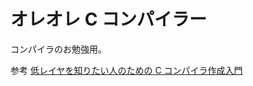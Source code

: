 # オレオレ C コンパイラー

コンパイラのお勉強用。

参考
[低レイヤを知りたい人のための C コンパイラ作成入門](https://www.sigbus.info/compilerbook#%E6%95%B4%E6%95%B0%E3%83%AC%E3%82%B8%E3%82%B9%E3%82%BF%E3%81%AE%E4%B8%80%E8%A6%A7)

<!-- # 生成規則 -->

<!-- マクロ -->
<!-- ``` -->
<!-- macro = "#" define -->

<!-- define = "define" ( ident ( num | string-literal )? ) -->
<!--        | ( ident "(" ident ( "," ident )* ")" " " "(" expression ")" ) -->
<!-- ``` -->

<!-- 関数とか変数の宣言から式全般 -->
<!-- ``` -->
<!-- program = ( funcdef | declaration ";" )* -->
<!-- typespec = "int" | "char" | struct-declarator | enum-declarator -->
<!-- typename = typespec pointers -->
<!-- pointers = ( "*" )* -->
<!-- funcdef = typespec declarator compound-stmt -->

<!-- declarator = pointers ident type-suffix -->
<!-- struct-declarator = "struct" ident "{" sturct-member "}" ";" -->
<!-- struct-member = (typespec declarator ( "," declarator )* ";" )* -->
<!-- enum-declarator = "enum" ( -->
<!--                       | ident? "{" enum-list? "}" -->
<!--                       | ident ( "{" enum-list? "}" )? -->
<!--                       ) -->

<!-- enum-list = ident ( "=" num )? ( "," ident ( "=" num )? )* ","? -->

<!-- type-suffix = ( "[" num "]" )* -->
<!--              | "(" funcdef-args? ")" -->
<!-- funcdef-args = param ( "," param )* -->
<!-- param = typespec declarator -->
<!-- declaration = typespec declarator -->
<!--               ( "=" initializer )? -->
<!--               ( "," declarator ( "=" initializer )? )* -->

<!-- initializer = assign | "{" unary ( "," unary )* "}" -->
<!-- compound-stmt = "{" ( declaration ";" | stmt )* "}" -->

<!-- stmt = expr ";" -->
<!--      | compound-stmt -->
<!--      | "if" "(" expr ")" stmt ( "else" stmt )? -->
<!--      | "while" "(" expr ")" stmt -->
<!--      | "for" "(" ( declaration | expr )? ";" expr? ";" expr? ")" stmt -->
<!--      | "return" expr ";" -->

<!-- expr = assign -->

<!-- assign = conditional ( -->
<!--          ( "=" | "+=" | "-=" | "*=" | "/=" ) assign -->
<!--          | ( "++" | "--" ) -->
<!--        )? -->

<!-- conditional = logor ( "?" expr ":" conditional )? -->

<!-- logor = logand ( "||"  logand )* -->
<!-- logand = bitor ( "&&"  bitor )* -->
<!-- bitor = bitxor ( "|" bitxor )* -->
<!-- bitxor = bitand ( "^" bitand *) -->
<!-- bitand = equality ( "&" equality )* -->

<!-- equality = relational ( "==" relational | "!=" relational )* -->

<!-- relational = add ( "<" add | "<=" add | ">" add | ">=" add )* -->

<!-- add = mul ( "+" mul | "-" mul )* -->
<!-- mul = cast ( "*" cast | "/" cast )* -->
<!-- cast = ( "(" typename ")" )? unary -->
<!-- unary = ( "+" | "-" | "*" | "&" | "~" )? cast -->
<!--       | ( "++" | "--" ) unary -->
<!--       | postfix -->

<!-- postfix = primary -->
<!--         | ( "[" expr "]" )* -->
<!--         | "." ident -->
<!--         | "->" ident -->
<!-- primary = "(" "{" compound-stmt "}" ")" -->
<!--         | num -->
<!--         | ident funcall-args? -->
<!--         | "(" expr ")" -->
<!--         | sizeof unary -->
<!--         | string-literal* -->
<!-- funcall = ident "(" funcall-args ")" -->
<!-- funcall-args = assign ( "," assign )* -->
<!-- ``` -->
